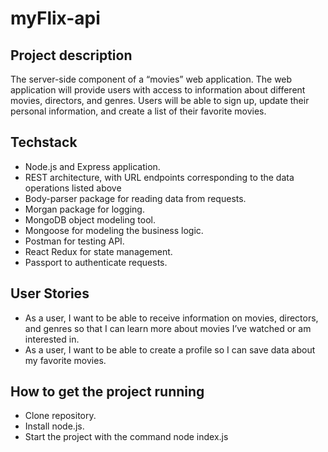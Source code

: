 # myFlix-api

## Project description
 The server-side component of a “movies” web application. The web application will provide users with access to information about different movies, directors, and genres. Users will be able to sign up, update their personal information, and create a list of their favorite movies.


## Techstack

- Node.js and Express application.
- REST architecture, with URL endpoints corresponding to the data operations listed above
- Body-parser package for reading data from requests. 
- Morgan package for logging.
- MongoDB object modeling tool.
- Mongoose for modeling the business logic.
- Postman for testing API.
- React Redux for state management.
- Passport to authenticate requests.

## User Stories

- As a user, I want to be able to receive information on movies, directors, and genres so that I can learn more about movies I’ve watched or am interested in.
- As a user, I want to be able to create a profile so I can save data about my favorite movies.

## How to get the project running
- Clone repository.
- Install node.js.
- Start the project with the command node index.js
